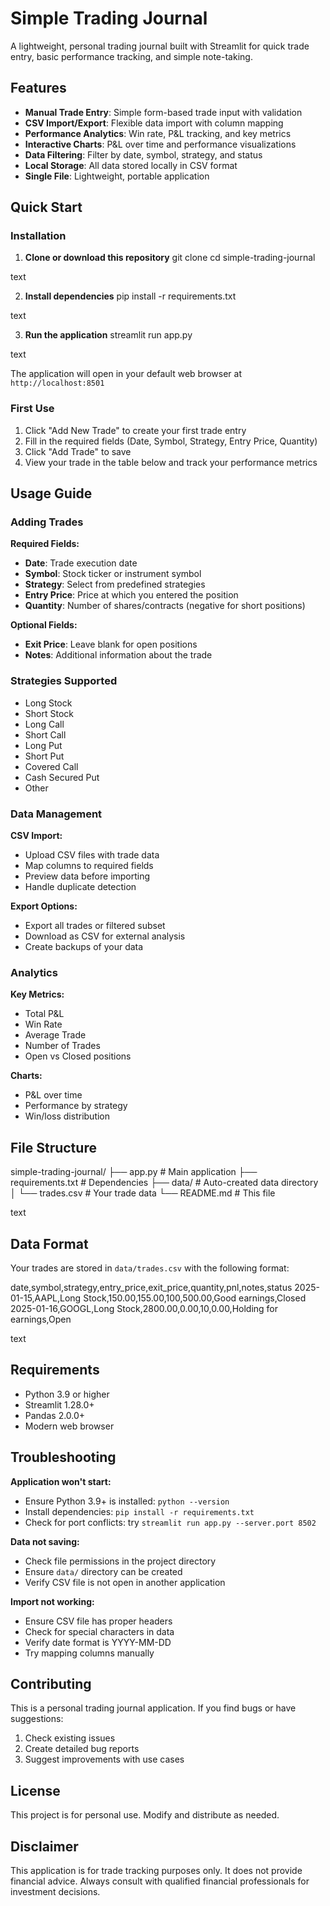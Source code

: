 # Simple Trading Journal

A lightweight, personal trading journal built with Streamlit for quick trade entry, basic performance tracking, and simple note-taking.

## Features

- **Manual Trade Entry**: Simple form-based trade input with validation
- **CSV Import/Export**: Flexible data import with column mapping
- **Performance Analytics**: Win rate, P&L tracking, and key metrics
- **Interactive Charts**: P&L over time and performance visualizations
- **Data Filtering**: Filter by date, symbol, strategy, and status
- **Local Storage**: All data stored locally in CSV format
- **Single File**: Lightweight, portable application

## Quick Start

### Installation

1. **Clone or download this repository**
git clone <repository-url>
cd simple-trading-journal

text

2. **Install dependencies**
pip install -r requirements.txt

text

3. **Run the application**
streamlit run app.py

text

The application will open in your default web browser at `http://localhost:8501`

### First Use

1. Click "Add New Trade" to create your first trade entry
2. Fill in the required fields (Date, Symbol, Strategy, Entry Price, Quantity)
3. Click "Add Trade" to save
4. View your trade in the table below and track your performance metrics

## Usage Guide

### Adding Trades

**Required Fields:**
- **Date**: Trade execution date
- **Symbol**: Stock ticker or instrument symbol
- **Strategy**: Select from predefined strategies
- **Entry Price**: Price at which you entered the position
- **Quantity**: Number of shares/contracts (negative for short positions)

**Optional Fields:**
- **Exit Price**: Leave blank for open positions
- **Notes**: Additional information about the trade

### Strategies Supported

- Long Stock
- Short Stock  
- Long Call
- Short Call
- Long Put
- Short Put
- Covered Call
- Cash Secured Put
- Other

### Data Management

**CSV Import:**
- Upload CSV files with trade data
- Map columns to required fields
- Preview data before importing
- Handle duplicate detection

**Export Options:**
- Export all trades or filtered subset
- Download as CSV for external analysis
- Create backups of your data

### Analytics

**Key Metrics:**
- Total P&L
- Win Rate
- Average Trade
- Number of Trades
- Open vs Closed positions

**Charts:**
- P&L over time
- Performance by strategy
- Win/loss distribution

## File Structure

simple-trading-journal/
├── app.py # Main application
├── requirements.txt # Dependencies
├── data/ # Auto-created data directory
│ └── trades.csv # Your trade data
└── README.md # This file

text

## Data Format

Your trades are stored in `data/trades.csv` with the following format:

date,symbol,strategy,entry_price,exit_price,quantity,pnl,notes,status
2025-01-15,AAPL,Long Stock,150.00,155.00,100,500.00,Good earnings,Closed
2025-01-16,GOOGL,Long Stock,2800.00,0.00,10,0.00,Holding for earnings,Open

text

## Requirements

- Python 3.9 or higher
- Streamlit 1.28.0+
- Pandas 2.0.0+
- Modern web browser

## Troubleshooting

**Application won't start:**
- Ensure Python 3.9+ is installed: `python --version`
- Install dependencies: `pip install -r requirements.txt`
- Check for port conflicts: try `streamlit run app.py --server.port 8502`

**Data not saving:**
- Check file permissions in the project directory
- Ensure `data/` directory can be created
- Verify CSV file is not open in another application

**Import not working:**
- Ensure CSV file has proper headers
- Check for special characters in data
- Verify date format is YYYY-MM-DD
- Try mapping columns manually

## Contributing

This is a personal trading journal application. If you find bugs or have suggestions:

1. Check existing issues
2. Create detailed bug reports
3. Suggest improvements with use cases

## License

This project is for personal use. Modify and distribute as needed.

## Disclaimer

This application is for trade tracking purposes only. It does not provide financial advice. Always consult with qualified financial professionals for investment decisions.